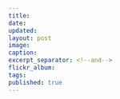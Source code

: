 ```yaml
---
title: 
date: 
updated: 
layout: post
image: 
caption: 
excerpt_separator: <!--and-->
flickr_album: 
tags: 
published: true
---
```

